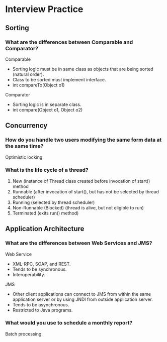 # Interview Practice
## Sorting
### What are the differences between Comparable and Comparator?
Comparable
* Sorting logic must be in same class as objects that are being sorted (natural order).
* Class to be sorted must implement interface.
* int compareTo(Object o1)

Comparator
* Sorting logic is in separate class.
* int compare(Object o1, Object o2)

## Concurrency
### How do you handle two users modifying the same form data at the same time?
Optimistic locking.
### What is the life cycle of a thread?
1. New (instance of Thread class created before invocation of start() method
2. Runnable (after invocation of start(), but has not be selected by thread scheduler)
3. Running (selected by thread scheduler)
4. Non-Runnable (Blocked) (thread is alive, but not eligible to run)
5. Terminated (exits run() method)

## Application Architecture
### What are the differences between Web Services and JMS?
Web Service
* XML-RPC, SOAP, and REST.
* Tends to be synchronous.
* Interoperability.

JMS
* Other client applications can connect to JMS from within the same application server or by using JNDI from outside application server.
* Tends to be asynchronous.
* Restricted to Java programs.

### What would you use to schedule a monthly report?
Batch processing.